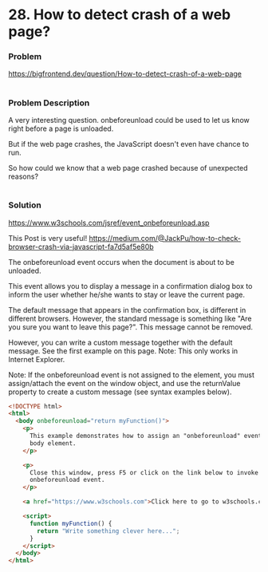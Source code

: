# 28. How to detect crash of a web page?

### Problem

https://bigfrontend.dev/question/How-to-detect-crash-of-a-web-page

#

### Problem Description

A very interesting question. onbeforeunload could be used to let us know right before a page is unloaded.

But if the web page crashes, the JavaScript doesn't even have chance to run.

So how could we know that a web page crashed because of unexpected reasons?

#

### Solution

https://www.w3schools.com/jsref/event_onbeforeunload.asp

This Post is very useful!
https://medium.com/@JackPu/how-to-check-browser-crash-via-javascript-fa7d5af5e80b

The onbeforeunload event occurs when the document is about to be unloaded.

This event allows you to display a message in a confirmation dialog box to inform the user whether he/she wants to stay or leave the current page.

The default message that appears in the confirmation box, is different in different browsers. However, the standard message is something like "Are you sure you want to leave this page?". This message cannot be removed.

However, you can write a custom message together with the default message. See the first example on this page. Note: This only works in Internet Explorer.

Note: If the onbeforeunload event is not assigned to the <body> element, you must assign/attach the event on the window object, and use the returnValue property to create a custom message (see syntax examples below).

```html
<!DOCTYPE html>
<html>
  <body onbeforeunload="return myFunction()">
    <p>
      This example demonstrates how to assign an "onbeforeunload" event to a
      body element.
    </p>

    <p>
      Close this window, press F5 or click on the link below to invoke the
      onbeforeunload event.
    </p>

    <a href="https://www.w3schools.com">Click here to go to w3schools.com</a>

    <script>
      function myFunction() {
        return "Write something clever here...";
      }
    </script>
  </body>
</html>
```
